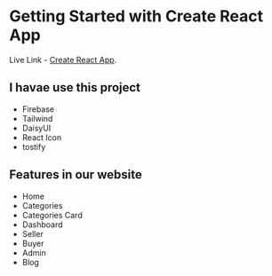 # Getting Started with Create React App

Live Link - [Create React App](https://legendary-tarsier-a55a21.netlify.app/).

## I havae use this project

- Firebase
- Tailwind
- DaisyUI
- React Icon
- tostify

## Features in our website

- Home
- Categories
- Categories Card
- Dashboard
- Seller
- Buyer
- Admin
- Blog
